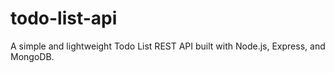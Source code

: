# todo-list-api
A simple and lightweight Todo List REST API built with Node.js, Express, and MongoDB.
